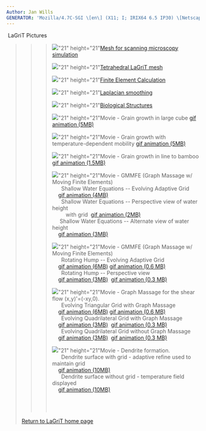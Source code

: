 ```yaml
---
Author: Jan Wills
GENERATOR: 'Mozilla/4.7C-SGI \[en\] (X11; I; IRIX64 6.5 IP30) \[Netscape\]'
---
```


 LaGriT Pictures

> > > ![](bl_pin.gif)"21" height="21"[Mesh for scanning
> > > microscopy
> > > simulation](http://www.t12.lanl.gov/~LaGriT/denise.html)
> > >
> > > ![](bl_pin.gif)"21" height="21"[Tetrahedral LaGriT
> > > mesh](tinka's.html)
> > >
> > > ![](bl_pin.gif)"21" height="21"[Finite Element
> > > Calculation](pictures.html)
> > >
> > > ![](bl_pin.gif)"21" height="21"[Laplacian
> > > smoothing](tee.html)
> > >
> > > ![](bl_pin.gif)"21" height="21"[Biological
> > > Structures](biology.pdf)
> > >
> > > ![](bl_pin.gif)"21" height="21"Movie - Grain growth in
> > > large cube [gif animation (5MB)](99.gif)
> > >
> > > ![](bl_pin.gif)"21" height="21"Movie - Grain growth with
> > > temperature-dependent mobility [gif animation (5MB)](tmap-a.gif)
> > >
> > > ![](bl_pin.gif)"21" height="21"Movie - Grain growth in
> > > line to bamboo [gif animation (1.5MB)](tmap.gif)
> > >
> > > ![](bl_pin.gif)"21" height="21"Movie - GMMFE (Graph
> > > Massage w/ Moving Finite Elements)\
> > >       Shallow Water Equations -- Evolving Adaptive Grid\
> > >     [gif animation (4MB)](vertgridshort_swe_10-3.gif)\
> > >       Shallow Water Equations -- Perspective view of water height\
> > >          with grid  [gif animation
> > > (2MB)](sidegridshort_swe_10-3.gif)\
> > >      Shallow Water Equations -- Alternate view of water height\
> > >     [gif animation (3MB)](backsideshort_swe_10-3.gif)
> > >
> > > ![](bl_pin.gif)"21" height="21"Movie - GMMFE (Graph
> > > Massage w/ Moving Finite Elements)\
> > >       Rotating Hump -- Evolving Adaptive Grid\
> > >     [gif animation (6MB)](vertgrid_rotation_10-4.gif) [gif
> > > animation (0.6 MB)](vertgridshort_rotation_10-4.gif)\
> > >       Rotating Hump -- Perspective view\
> > >     [gif animation (3MB)](side_rotation_10-4.gif)  [gif animation
> > > (0.3 MB)](sideshort_rotation_10-4.gif)
> > >
> > > ![](bl_pin.gif)"21" height="21"Movie - Graph Massage for
> > > the shear flow (x,y)'=(-xy,0).\
> > >       Evolving Triangular Grid with Graph Massage\
> > >     [gif animation (6MB)](gmtri_shear.gif) [gif animation (0.6
> > > MB)](gmtrishort_shear.gif)\
> > >       Evolving Quadrilateral Grid with Graph Massage\
> > >     [gif animation (3MB)](gmquad_shear.gif)  [gif animation (0.3
> > > MB)](gmquadshort_shear.gif)\
> > >       Evolving Quadrilateral Grid without Graph Massage\
> > >     [gif animation (3MB)](nogmquad_shear.gif)  [gif animation (0.3
> > > MB)](nogmquadshort_shear.gif)
> > >
> > > ![](bl_pin.gif)"21" height="21"Movie - Dendrite
> > > formation.\
> > >       Dendrite surface with grid - adaptive refine used to
> > > maintain grid\
> > >     [gif animation (10MB)](dendrite.gif)\
> > >       Dendrite surface without grid - temperature field displayed\
> > >     [gif animation (10MB)](dendriteng.gif)\
> > >  \
> > >  \
> > >  
>
> [Return to LaGriT home page](http://www.t12.lanl.gov/~LaGriT)
